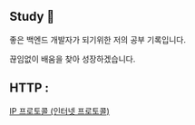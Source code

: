 ## Study 📖
좋은 백엔드 개발자가 되기위한 저의 공부 기록입니다.


끊임없이 배움을 찾아 성장하겠습니다.



## HTTP :
[IP 프로토콜 (인터넷 프로토콜)](Http/ip-protocol.md)